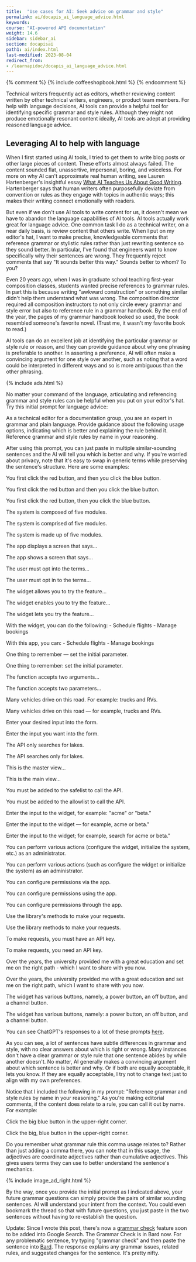 ```yaml
---
title:  "Use cases for AI: Seek advice on grammar and style"
permalink: ai/docapis_ai_language_advice.html
keywords:
course: "AI-powered API documentation"
weight: 14.6
sidebar: sidebar_ai
section: docapisai
path1: ai/index.html
last-modified: 2023-08-04
redirect_from:
- /learnapidoc/docapis_ai_language_advice.html
---
```


{% comment %}
{% include coffeeshopbook.html %}
{% endcomment %}

Technical writers frequently act as editors, whether reviewing content written by other technical writers, engineers, or product team members. For help with language decisions, AI tools can provide a helpful tool for identifying specific grammar and style rules. Although they might not produce emotionally resonant content ideally, AI tools are adept at providing reasoned language advice.

## Leveraging AI to help with language 

When I first started using AI tools, I tried to get them to write blog posts or other large pieces of content. These efforts almost always failed. The content sounded flat, unassertive, impersonal, boring, and voiceless. For more on why AI can't approximate real human writing, see Lauren Hartenberger's insightful essay [What AI Teaches Us About Good Writing](https://www.noemamag.com/what-ai-teaches-us-about-good-writing/). Hartenberger says that human writers often purposefully deviate from convention or rules as they engage with topics in authentic ways; this makes their writing connect emotionally with readers. 

But even if we don't use AI tools to write content for us, it doesn't mean we have to abandon the language capabilities of AI tools. AI tools actually work great for language advice. One common task I do as a technical writer, on a near daily basis, is review content that others write. When I put on my editor's hat, I want to make precise, knowledgeable comments that reference grammar or stylistic rules rather than just rewriting sentence so they sound better. In particular, I've found that engineers want to know specifically why their sentences are wrong. They frequently reject comments that say "It sounds better this way." Sounds better to whom? To you?

Even 20 years ago, when I was in graduate school teaching first-year composition classes, students wanted precise references to grammar rules. In part this is because writing "awkward construction" or something similar didn't help them understand what was wrong. The composition director required all composition instructors to not only circle every grammar and style error but also to reference rule in a grammar handbook. By the end of the year, the pages of my grammar handbook looked so used, the book resembled someone's favorite novel. (Trust me, it wasn't my favorite book to read.)

AI tools can do an excellent job at identifying the particular grammar or style rule or reason, and they can provide guidance about why one phrasing is preferable to another. In asserting a preference, AI will often make a convincing argument for one style over another, such as noting that a word could be interpreted in different ways and so is more ambiguous than the other phrasing.

{% include ads.html %}

No matter your command of the language, articulating and referencing grammar and style rules can be helpful when you put on your editor's hat. Try this initial prompt for language advice:

<div class="chat">
As a technical editor for a documentation group, you are an expert in
grammar and plain language. Provide guidance about the following usage options,
indicating which is better and explaining the rule behind it. Reference grammar
and style rules by name in your reasoning.
</div>

After using this prompt, you can just paste in multiple similar-sounding sentences and the AI will tell you which is better and why. If you're worried about privacy, note that it's easy to swap in generic terms while preserving the sentence's structure. Here are some examples:

<div class="chat">
<p>You first click the red button, and then you click the blue button.</p>

<p>You first click the red button and then you click the blue button.</p>
 
<p>You first click the red button, then you click the blue button.</p>
</div>

<div class="chat">
<p>The system is composed of five modules.</p>

<p>The system is comprised of five modules.</p>

<p>The system is made up of five modules.</p>
</div>

<div class="chat">
<p>The app displays a screen that says...</p>

<p>The app shows a screen that says...</p>
</div>

<div class="chat">
<p>The user must opt into the terms...</p>

<p>The user must opt in to the terms...</p>
</div>

<div class="chat">
<p>The widget allows you to try the feature...</p>

<p>The widget enables you to try the feature...</p>

<p>The widget lets you try the feature...</p>
</div>

<div class="chat">
<p>With the widget, you can do the following:
- Schedule flights
- Manage bookings</p>

<p>With this app, you can:
- Schedule flights
- Manage bookings</p>
</div>

<div class="chat">
<p>One thing to remember — set the initial parameter.</p>

<p>One thing to remember: set the initial parameter.</p>
</div>

<div class="chat">
<p>The function accepts two arguments...</p>

<p>The function accepts two parameters...</p>
</div>

<div class="chat">
<p>Many vehicles drive on this road. For example: trucks and RVs.</p>

<p>Many vehicles drive on this road — for example, trucks and RVs.</p>
</div>

<div class="chat">
<p>Enter your desired input into the form.</p>

<p>Enter the input you want into the form.</p>
</div>

<div class="chat">
<p>The API only searches for lakes.</p>

<p>The API searches only for lakes.</p>
</div>

<div class="chat">
<p>This is the master view...</p>

<p>This is the main view...</p>
</div>

<div class="chat">
<p>You must be added to the safelist to call the API.</p>

<p>You must be added to the allowlist to call the API.</p>
</div>

<div class="chat">
<p>Enter the input to the widget, for example: "acme" or "beta."</p>

<p>Enter the input to the widget — for example, acme or beta."</p>

<p>Enter the input to the widget; for example, search for acme or beta."</p>
</div>

<div class="chat">
<p>
    You can perform various actions (configure the widget, initialize the system,
    etc.) as an administrator.
</p>

<p>
    You can perform various actions (such as configure the widget or initialize the
    system) as an administrator.
</p>
</div>

<div class="chat">
<p>You can configure permissions via the app.</p>

<p>You can configure permissions using the app.</p>

<p>You can configure permissions through the app.</p>
</div>

<div class="chat">
<p>Use the library's methods to make your requests.</p>

<p>Use the library methods to make your requests.</p>
</div>

<div class="chat">
<p>To make requests, you must have an API key.</p>

<p>To make requests, you need an API key.</p>
</div>

<div class="chat">
<p>
    Over the years, the university provided me with a great education and set me on
    the right path - which I want to share with you now.
</p>

<p>
    Over the years, the university provided me with a great education and set me on
    the right path, which I want to share with you now.
</p>
</div>

<div class="chat">
<p>
    The widget has various buttons, namely, a power button, an off button, and a
    channel button.
</p>

<p>
    The widget has various buttons, namely: a power button, an off button, and a
    channel button.
</p>
</div>

You can see ChatGPT's responses to a lot of these prompts [here](https://chat.openai.com/share/28bbbc43-3fbc-468c-933d-5a5e8af7befd).

As you can see, a lot of sentences have subtle differences in grammar and style, with no clear answers about which is right or wrong. Many instances don't have a clear grammar or style rule that one sentence abides by while another doesn't. No matter, AI generally makes a convincing argument about which sentence is better and why. Or if both are equally acceptable, it lets you know. If they are equally acceptable, I try not to change text just to align with my own preferences.

Notice that I included the following in my prompt: "Reference grammar and style rules by name in your reasoning." As you're making editorial comments, if the content does relate to a rule, you can call it out by name. For example:

<div class="chat">
<p>Click the big blue button in the upper-right corner.</p>
<p>Click the big, blue button in the upper-right corner.</p>
</div>

Do you remember what grammar rule this comma usage relates to? Rather than just adding a comma there, you can note that in this usage, the adjectives are coordinate adjectives rather than cumulative adjectives. This gives users terms they can use to better understand the sentence's mechanics.

{% include image_ad_right.html %}

By the way, once you provide the initial prompt as I indicated above, your future grammar questions can simply provide the pairs of similar sounding sentences. AI will understand your intent from the context. You could even bookmark the thread so that with future questions, you just paste in the two sentences without having to re-establish the question.

Update: Since I wrote this post, there's now a [grammar check](https://indianexpress.com/article/technology/artificial-intelligence/google-search-grammar-check-ai-feature-8882140/) feature soon to be added into Google Search. The Grammar Check is in Bard now. For any problematic sentence, try typing "grammar check" and then paste the sentence into [Bard](https://bard.google.com). The response explains any grammar issues, related rules, and suggested changes for the sentence. It's pretty nifty.